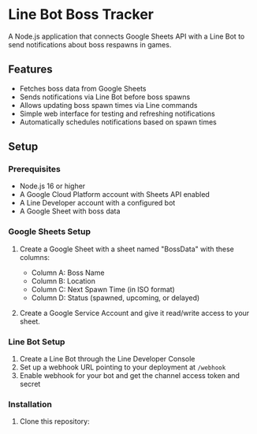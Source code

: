# Line Bot Boss Tracker

A Node.js application that connects Google Sheets API with a Line Bot to send notifications about boss respawns in games.

## Features

- Fetches boss data from Google Sheets
- Sends notifications via Line Bot before boss spawns
- Allows updating boss spawn times via Line commands
- Simple web interface for testing and refreshing notifications
- Automatically schedules notifications based on spawn times

## Setup

### Prerequisites

- Node.js 16 or higher
- A Google Cloud Platform account with Sheets API enabled
- A Line Developer account with a configured bot
- A Google Sheet with boss data

### Google Sheets Setup

1. Create a Google Sheet with a sheet named "BossData" with these columns:
   - Column A: Boss Name
   - Column B: Location
   - Column C: Next Spawn Time (in ISO format)
   - Column D: Status (spawned, upcoming, or delayed)

2. Create a Google Service Account and give it read/write access to your sheet.

### Line Bot Setup

1. Create a Line Bot through the Line Developer Console
2. Set up a webhook URL pointing to your deployment at `/webhook`
3. Enable webhook for your bot and get the channel access token and secret

### Installation

1. Clone this repository:
